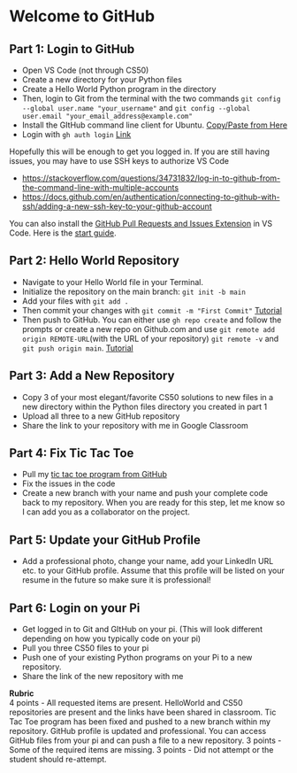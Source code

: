 # Welcome to GitHub

## Part 1: Login to GitHub

- Open VS Code (not through CS50)
- Create a new directory for your Python files 
- Create a Hello World Python program in the directory
- Then, login to Git from the terminal with the two commands `git config --global user.name "your_username"` and `git config --global user.email "your_email_address@example.com"`
- Install the GItHub command line client for Ubuntu. [Copy/Paste from Here](https://github.com/cli/cli/blob/trunk/docs/install_linux.md)
- Login with `gh auth login` [Link](https://docs.github.com/en/enterprise-cloud@latest/github-cli/github-cli/quickstart)

Hopefully this will be enough to get you logged in. If you are still having issues, you may have to use SSH keys to authorize VS Code
- https://stackoverflow.com/questions/34731832/log-in-to-github-from-the-command-line-with-multiple-accounts
- https://docs.github.com/en/authentication/connecting-to-github-with-ssh/adding-a-new-ssh-key-to-your-github-account

You can also install the [GitHub Pull Requests and Issues Extension](https://marketplace.visualstudio.com/items?itemName=GitHub.vscode-pull-request-github) in VS Code. Here is the [start guide](https://code.visualstudio.com/docs/sourcecontrol/github). 

## Part 2: Hello World Repository

- Navigate to your Hello World file in your Terminal. 
- Initialize the repository on the main branch: `git init -b main`
- Add your files with `git add .`
- Then commit your changes with `git commit -m "First Commit"`
[Tutorial](https://docs.github.com/en/enterprise-cloud@latest/migrations/importing-source-code/using-the-command-line-to-import-source-code/adding-locally-hosted-code-to-github#initializing-a-git-repository)
- Then push to GitHub. You can either use `gh repo create` and follow the prompts or create a new repo on Github.com and use `git remote add origin REMOTE-URL`(with the URL of your repository) `git remote -v` and `git push origin main`.
[Tutorial](https://docs.github.com/en/enterprise-cloud@latest/migrations/importing-source-code/using-the-command-line-to-import-source-code/adding-locally-hosted-code-to-github#adding-a-local-repository-to-github-with-github-cli)

## Part 3: Add a New Repository
- Copy 3 of your most elegant/favorite CS50 solutions to new files in a new directory within the Python files directory you created in part 1
- Upload all three to a new GitHub repository 
- Share the link to your repository with me in Google Classroom

## Part 4: Fix Tic Tac Toe
- Pull my [tic tac toe program from GitHub](https://github.com/gormes-EPIC/fix_me.git)
- Fix the issues in the code
- Create a new branch with your name and push your complete code back to my repository. When you are ready for this step, let me know so I can add you as a collaborator on the project.

## Part 5: Update your GitHub Profile
- Add a professional photo, change your name, add your LinkedIn URL etc. to your GitHub profile. Assume that this profile will be listed on your resume in the future so make sure it is professional!

## Part 6: Login on your Pi
- Get logged in to Git and GItHub on your pi. (This will look different depending on how you typically code on your pi)
- Pull you three CS50 files to your pi
- Push one of your existing Python programs on your Pi to a new repository. 
- Share the link of the new repository with me

**Rubric**  
4 points - All requested items are present. HelloWorld and CS50 repositories are present and the links have been shared in classroom.  Tic Tac Toe program has been fixed and pushed to a new branch within my repository. GitHub profile is updated and professional. You can access GitHub files from your pi and can push a file to a new repository. 
3 points - Some of the required items are missing.
3 points - Did not attempt or the student should re-attempt.
